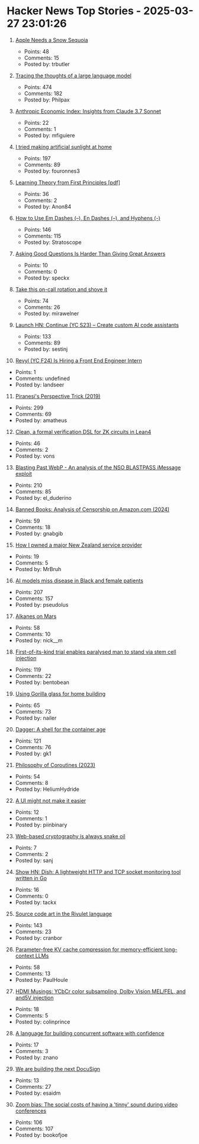 # Hacker News Top Stories - 2025-03-27 23:01:26

1. [Apple Needs a Snow Sequoia](https://reviews.ofb.biz/safari/article/1300.html)
   - Points: 48
   - Comments: 15
   - Posted by: trbutler

2. [Tracing the thoughts of a large language model](https://www.anthropic.com/research/tracing-thoughts-language-model)
   - Points: 474
   - Comments: 182
   - Posted by: Philpax

3. [Anthropic Economic Index: Insights from Claude 3.7 Sonnet](https://www.anthropic.com/news/anthropic-economic-index-insights-from-claude-sonnet-3-7)
   - Points: 22
   - Comments: 1
   - Posted by: mfiguiere

4. [I tried making artificial sunlight at home](https://victorpoughon.fr/i-tried-making-artificial-sunlight-at-home/)
   - Points: 197
   - Comments: 89
   - Posted by: fouronnes3

5. [Learning Theory from First Principles [pdf]](https://www.di.ens.fr/~fbach/ltfp_book.pdf)
   - Points: 36
   - Comments: 2
   - Posted by: Anon84

6. [How to Use Em Dashes (–), En Dashes (–), and Hyphens (-)](https://www.merriam-webster.com/grammar/em-dash-en-dash-how-to-use)
   - Points: 146
   - Comments: 115
   - Posted by: Stratoscope

7. [Asking Good Questions Is Harder Than Giving Great Answers](https://newsletter.dancohen.org/archive/asking-good-questions-is-harder-than-giving-great-answers/)
   - Points: 10
   - Comments: 0
   - Posted by: speckx

8. [Take this on-call rotation and shove it](https://www.scottsmitelli.com/articles/take-oncall-and-shove-it/)
   - Points: 74
   - Comments: 26
   - Posted by: mirawelner

9. [Launch HN: Continue (YC S23) – Create custom AI code assistants](https://hub.continue.dev/explore/assistants)
   - Points: 133
   - Comments: 89
   - Posted by: sestinj

10. [Revyl (YC F24) Is Hiring a Front End Engineer Intern](https://www.ycombinator.com/companies/revyl/jobs/5rbIJLP-frontend-engineer-intern)
   - Points: 1
   - Comments: undefined
   - Posted by: landseer

11. [Piranesi's Perspective Trick (2019)](https://medium.com/@brunopostle/piranesis-perspective-trick-6bcd7a754da9)
   - Points: 299
   - Comments: 69
   - Posted by: amatheus

12. [Clean, a formal verification DSL for ZK circuits in Lean4](https://blog.zksecurity.xyz/posts/clean/)
   - Points: 46
   - Comments: 2
   - Posted by: vons

13. [Blasting Past WebP - An analysis of the NSO BLASTPASS iMessage exploit](https://googleprojectzero.blogspot.com/2025/03/blasting-past-webp.html)
   - Points: 210
   - Comments: 85
   - Posted by: el_duderino

14. [Banned Books: Analysis of Censorship on Amazon.com (2024)](https://citizenlab.ca/2024/11/analysis-of-censorship-on-amazon-com/)
   - Points: 59
   - Comments: 18
   - Posted by: gnabgib

15. [How I pwned a major New Zealand service provider](https://mrbruh.com/majorprovider/)
   - Points: 19
   - Comments: 5
   - Posted by: MrBruh

16. [AI models miss disease in Black and female patients](https://www.science.org/content/article/ai-models-miss-disease-black-female-patients)
   - Points: 207
   - Comments: 157
   - Posted by: pseudolus

17. [Alkanes on Mars](https://www.science.org/content/blog-post/alkanes-mars)
   - Points: 58
   - Comments: 10
   - Posted by: nick__m

18. [First-of-its-kind trial enables paralysed man to stand via stem cell injection](https://www.nature.com/articles/d41586-025-00863-0?linkId=13622861)
   - Points: 119
   - Comments: 22
   - Posted by: bentobean

19. [Using Gorilla glass for home building](https://www.wsj.com/business/corning-window-gorilla-glass-4f443b07)
   - Points: 65
   - Comments: 73
   - Posted by: nailer

20. [Dagger: A shell for the container age](https://dagger.io/blog/dagger-shell)
   - Points: 121
   - Comments: 76
   - Posted by: gk1

21. [Philosophy of Coroutines (2023)](https://www.chiark.greenend.org.uk/~sgtatham/quasiblog/coroutines-philosophy/)
   - Points: 54
   - Comments: 8
   - Posted by: HeliumHydride

22. [A UI might not make it easier](https://jeremymikkola.com/posts/2025_02_22_might_not_want_self_serve_ui.html)
   - Points: 12
   - Comments: 1
   - Posted by: piinbinary

23. [Web-based cryptography is always snake oil](https://www.devever.net/~hl/webcrypto)
   - Points: 7
   - Comments: 2
   - Posted by: sanj

24. [Show HN: Dish: A lightweight HTTP and TCP socket monitoring tool written in Go](https://github.com/thevxn/dish)
   - Points: 16
   - Comments: 0
   - Posted by: tackx

25. [Source code art in the Rivulet language](https://github.com/rottytooth/Rivulet)
   - Points: 143
   - Comments: 23
   - Posted by: cranbor

26. [Parameter-free KV cache compression for memory-efficient long-context LLMs](https://arxiv.org/abs/2503.10714)
   - Points: 58
   - Comments: 13
   - Posted by: PaulHoule

27. [HDMI Musings: YCbCr color subsampling, Dolby Vision MEL/FEL, and and5V injection](http://archimago.blogspot.com/2025/03/hdmi-musings-high-speed-cables-data.html)
   - Points: 18
   - Comments: 5
   - Posted by: colinprince

28. [A language for building concurrent software with confidence](https://github.com/inko-lang/inko)
   - Points: 17
   - Comments: 3
   - Posted by: znano

29. [We are building the next DocuSign](https://sgnly.com)
   - Points: 13
   - Comments: 27
   - Posted by: esaidm

30. [Zoom bias: The social costs of having a 'tinny' sound during video conferences](https://phys.org/news/2025-03-bias-social-tinny-video-conferences.html)
   - Points: 106
   - Comments: 107
   - Posted by: bookofjoe

